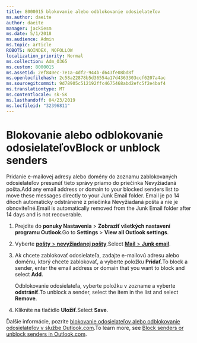 ```yaml
---
title: 8000015 blokovanie alebo odblokovanie odosielateľov
ms.author: daeite
author: daeite
manager: jackiesm
ms.date: 5/1/2018
ms.audience: Admin
ms.topic: article
ROBOTS: NOINDEX, NOFOLLOW
localization_priority: Normal
ms.collection: Adm_O365
ms.custom: 8000015
ms.assetid: 2ef840ec-7e1a-4df2-944b-d643fe08bd8f
ms.openlocfilehash: 2c58a22878b5d36554a17d4363303ccf6207a4ac
ms.sourcegitcommit: 9d78905c512192ffc4675468abd2efc5f2e4baf4
ms.translationtype: MT
ms.contentlocale: sk-SK
ms.lasthandoff: 04/23/2019
ms.locfileid: "32396811"
---
```

# <a name="block-or-unblock-senders"></a><span data-ttu-id="65ddf-102">Blokovanie alebo odblokovanie odosielateľov</span><span class="sxs-lookup"><span data-stu-id="65ddf-102">Block or unblock senders</span></span>

<span data-ttu-id="65ddf-103">Pridanie e-mailovej adresy alebo domény do zoznamu zablokovaných odosielateľov presunúť tieto správy priamo do priečinka Nevyžiadaná pošta.</span><span class="sxs-lookup"><span data-stu-id="65ddf-103">Add any email address or domain to your blocked senders list to move these messages directly to your Junk Email folder.</span></span> <span data-ttu-id="65ddf-104">Email je po 14 dňoch automaticky odstránené z priečinka Nevyžiadaná pošta a nie je obnoviteľné.</span><span class="sxs-lookup"><span data-stu-id="65ddf-104">Email is automatically removed from the Junk Email folder after 14 days and is not recoverable.</span></span>
  
1. <span data-ttu-id="65ddf-105">Prejdite do **ponuky Nastavenia** \> **Zobraziť všetkých nastavení programu Outlook**.</span><span class="sxs-lookup"><span data-stu-id="65ddf-105">Go to **Settings** \> **View all Outlook settings**.</span></span> 
    
2. <span data-ttu-id="65ddf-106">Vyberte [ **pošty** \> **nevyžiadanej pošty**](https://outlook.live.com/mail/options/mail/junkEmail).</span><span class="sxs-lookup"><span data-stu-id="65ddf-106">Select [**Mail** \> **Junk email**](https://outlook.live.com/mail/options/mail/junkEmail).</span></span> 
    
3. <span data-ttu-id="65ddf-107">Ak chcete zablokovať odosielateľa, zadajte e-mailovú adresu alebo doménu, ktorý chcete zablokovať, a vyberte položku **Pridať**.</span><span class="sxs-lookup"><span data-stu-id="65ddf-107">To block a sender, enter the email address or domain that you want to block and select **Add**.</span></span> 
    
    <span data-ttu-id="65ddf-108">Odblokovanie odosielateľa, vyberte položku v zozname a vyberte **odstrániť**.</span><span class="sxs-lookup"><span data-stu-id="65ddf-108">To unblock a sender, select the item in the list and select **Remove**.</span></span>
    
4. <span data-ttu-id="65ddf-109">Kliknite na tlačidlo **Uložiť**.</span><span class="sxs-lookup"><span data-stu-id="65ddf-109">Select **Save**.</span></span> 
    
<span data-ttu-id="65ddf-110">Ďalšie informácie, pozrite [blokovanie odosielateľov alebo odblokovanie odosielateľov v službe Outlook.com](https://go.microsoft.com/fwlink/p/?linkid=873133).</span><span class="sxs-lookup"><span data-stu-id="65ddf-110">To learn more, see [Block senders or unblock senders in Outlook.com](https://go.microsoft.com/fwlink/p/?linkid=873133).</span></span>
  


